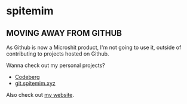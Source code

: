 # spitemim

## MOVING AWAY FROM GITHUB

As Github is now a Microshit product, I'm not going to use it, outside of
contributing to projects hosted on Github.

Wanna check out my personal projects?

* [Codeberg](//codeberg.org/spitemim)
* [git.spitemim.xyz](//git.spitemim.xyz)

Also check out [my website](//spitemim.xyz).
